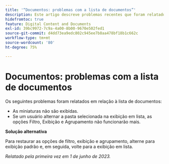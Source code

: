 ```yaml
---
title: '“Documentos: problemas com a lista de documentos”'
description: Este artigo descreve problemas recentes que foram relatados em relação à lista de documentos.
hidefromtoc: true
feature: Digital Content and Documents
exl-id: 39bc9972-7c9a-4a00-8b00-9670e502fed1
source-git-commit: d4dd73ea9edc802c945ee7b8aa478bf18b1c662c
workflow-type: tm+mt
source-wordcount: '80'
ht-degree: 75%

---
```


# Documentos: problemas com a lista de documentos

<!--This article is on the WF and WFP TOCs. Valid issue, won't fix (Won't fix tab).-->

Os seguintes problemas foram relatados em relação à lista de documentos:

* As miniaturas não são exibidas.
* Se um usuário alternar a pasta selecionada na exibição em lista, as opções Filtro, Exibição e Agrupamento não funcionarão mais.

**Solução alternativa**

Para restaurar as opções de filtro, exibição e agrupamento, alterne para exibição padrão e, em seguida, volte para a exibição em lista.

_Relatado pela primeira vez em 1 de junho de 2023._
